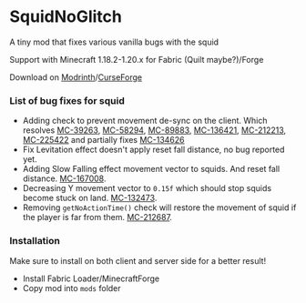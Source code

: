 # SquidNoGlitch
A tiny mod that fixes various vanilla bugs with the squid

Support with Minecraft 1.18.2-1.20.x for Fabric (Quilt maybe?)/Forge

Download on [Modrinth](https://modrinth.com/mod/squid-no-glitch)/[CurseForge](https://curseforge.com/minecraft/mc-mods/squid-no-glitch)

### List of bug fixes for squid
- Adding check to prevent movement de-sync on the client. Which resolves [MC-39263](https://bugs.mojang.com/browse/MC-39263), [MC-58294](https://bugs.mojang.com/browse/MC-58294), [MC-89883](https://bugs.mojang.com/browse/MC-89883), [MC-136421](https://bugs.mojang.com/browse/MC-136421), [MC-212213](https://bugs.mojang.com/browse/MC-212213), [MC-225422](https://bugs.mojang.com/browse/MC-225422) and partially fixes [MC-134626](https://bugs.mojang.com/browse/MC-134626)
- Fix Levitation effect doesn't apply reset fall distance, no bug reported yet.
- Adding Slow Falling effect movement vector to squids. And reset fall distance. [MC-167008](https://bugs.mojang.com/browse/MC-167008).
- Decreasing Y movement vector to `0.15f` which should stop squids become stuck on land. [MC-132473](https://bugs.mojang.com/browse/MC-132473).
- Removing `getNoActionTime()` check will restore the movement of squid if the player is far from them. [MC-212687](https://bugs.mojang.com/browse/MC-212687).

### Installation
Make sure to install on both client and server side for a better result!
- Install Fabric Loader/MinecraftForge
- Copy mod into `mods` folder